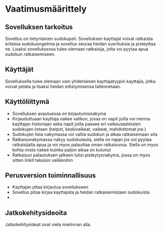 # Vaatimusmäärittely

## Sovelluksen tarkoitus

Sovellus on tietynlainen sudokupeli. Sovelluksen kayttajat voivat ratkaista erilaisia sudokuongelmia ja sovellus seuraa heidan suorituksia ja pisteyttaa ne. Lisaksi sovelluksessa tulee olemaan ratkaisija, jolta voi pyytaa apua sudokun ratkaisemiseen. 

## Käyttäjät

Sovelluksella tulee olemaan vain yhdenlaisen kayttajatyypin kayttajia, jotka voivat pelata ja lisaksi heidan edistymisensa tallennetaan. 

## Käyttöliittymä

- Sovelluksen avautuessa on kirjautumisnakyma
- Kirjauduttuaan kayttaja nakee valikon, jossa on napit joilla voi menna kayttajan historiaan seka napit joilla paasee eri vaikeusasteisten sudokujen listaan (helpot, keskivaikeat, vaikeat, mahdottomat jne.)
- Sudokujen lista nakymassa voi valita sudokun ja alkaa ratkaisemaan sita
- Ratkaisunakymassa nakyy sudokulauta, siella on nappi jos voi pyytaa ratkaisijalta apua ja voi myos palauttaa oman ratkaisunsa. Siella on myos kohta mista nakee kuinka paljon aikaa on kulunut
- Ratkaisun palautuksen jalkeen tulisi pisteytysnakyma, jossa on myos sitten linkit takaisin valikkoihin

## Perusversion toiminnallisuus

- Kayttajan pitaa kirjautua sovellukseen
- Sovellus pitaa kirjaa kayttajista ja heidan ratkaisemistaan sudokuista
- 

## Jatkokehitysideoita

Jatkokehitysideat ovat viela mietinnan alla. 
